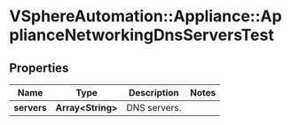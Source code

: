 # VSphereAutomation::Appliance::ApplianceNetworkingDnsServersTest

## Properties
Name | Type | Description | Notes
------------ | ------------- | ------------- | -------------
**servers** | **Array&lt;String&gt;** | DNS servers. | 


